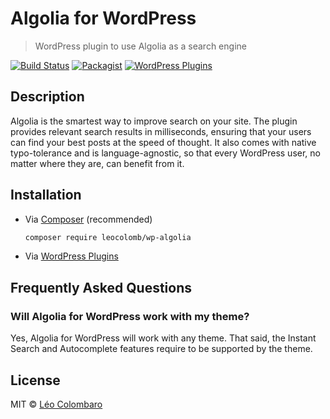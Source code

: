 # Algolia for WordPress

> WordPress plugin to use Algolia as a search engine

[![Build Status](https://travis-ci.com/LeoColomb/wp-algolia.svg?branch=master)](https://travis-ci.com/LeoColomb/wp-algolia)
[![Packagist](https://img.shields.io/packagist/v/LeoColomb/wp-algolia.svg)](https://packagist.org/packages/LeoColomb/wp-algolia)
[![WordPress Plugins](https://img.shields.io/wordpress/plugin/v/wp-algolia.svg)](https://wordpress.org/plugins/wp-algolia/)


## Description

Algolia is the smartest way to improve search on your site.
The plugin provides relevant search results in milliseconds, ensuring that your users can find your best posts at the speed of thought.
It also comes with native typo-tolerance and is language-agnostic, so that every WordPress user, no matter where they are, can benefit from it.


## Installation

* Via [Composer](https://getcomposer.org/) (recommended)
  ```bash
  composer require leocolomb/wp-algolia
  ```

* Via [WordPress Plugins](https://wordpress.org/plugins/wp-algolia/)


## Frequently Asked Questions

### Will Algolia for WordPress work with my theme?

Yes, Algolia for WordPress will work with any theme.
That said, the Instant Search and Autocomplete features require to be supported by the theme.


## License

MIT © [Léo Colombaro](https://colombaro.fr)
